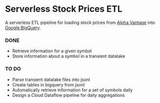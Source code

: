 # Serverless Stock Prices ETL

A serverless ETL pipeline for loading stock prices from [Alpha Vantage](https://www.alphavantage.co/) into [Google BigQuery](https://cloud.google.com/bigquery/).

### DONE

* Retrieve information for a given symbol
* Store information about a symbol in a transient datalake

### TO DO

* Parse transient datalake files into jsonl
* Create tables in bigquery from jsonl
* Automatically retrieve information for a set of symbols daily
* Design a Cloud Dataflow pipeline for daily aggregations

